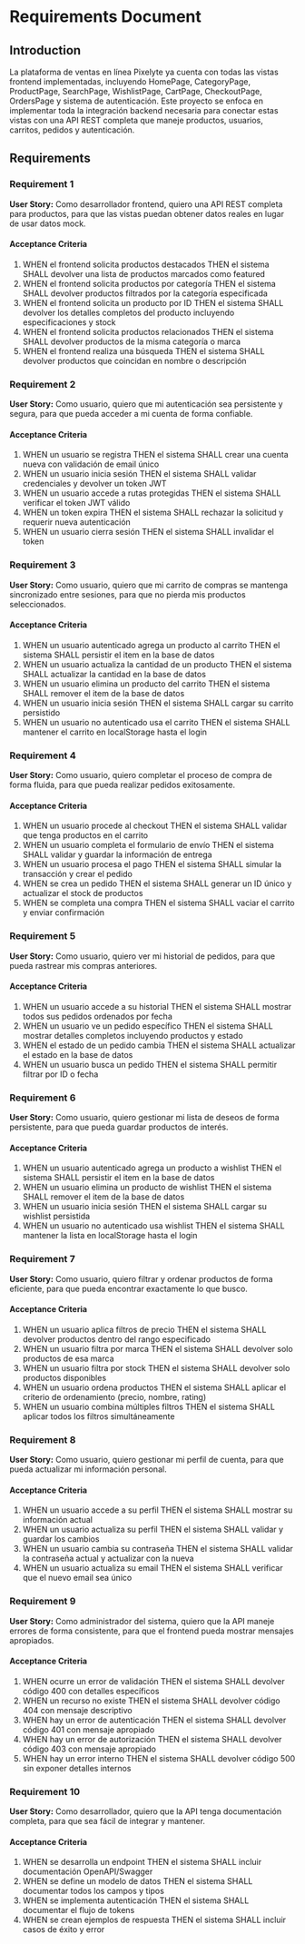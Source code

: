 # Requirements Document

## Introduction

La plataforma de ventas en línea Pixelyte ya cuenta con todas las vistas frontend implementadas, incluyendo HomePage, CategoryPage, ProductPage, SearchPage, WishlistPage, CartPage, CheckoutPage, OrdersPage y sistema de autenticación. Este proyecto se enfoca en implementar toda la integración backend necesaria para conectar estas vistas con una API REST completa que maneje productos, usuarios, carritos, pedidos y autenticación.

## Requirements

### Requirement 1

**User Story:** Como desarrollador frontend, quiero una API REST completa para productos, para que las vistas puedan obtener datos reales en lugar de usar datos mock.

#### Acceptance Criteria

1. WHEN el frontend solicita productos destacados THEN el sistema SHALL devolver una lista de productos marcados como featured
2. WHEN el frontend solicita productos por categoría THEN el sistema SHALL devolver productos filtrados por la categoría especificada
3. WHEN el frontend solicita un producto por ID THEN el sistema SHALL devolver los detalles completos del producto incluyendo especificaciones y stock
4. WHEN el frontend solicita productos relacionados THEN el sistema SHALL devolver productos de la misma categoría o marca
5. WHEN el frontend realiza una búsqueda THEN el sistema SHALL devolver productos que coincidan en nombre o descripción

### Requirement 2

**User Story:** Como usuario, quiero que mi autenticación sea persistente y segura, para que pueda acceder a mi cuenta de forma confiable.

#### Acceptance Criteria

1. WHEN un usuario se registra THEN el sistema SHALL crear una cuenta nueva con validación de email único
2. WHEN un usuario inicia sesión THEN el sistema SHALL validar credenciales y devolver un token JWT
3. WHEN un usuario accede a rutas protegidas THEN el sistema SHALL verificar el token JWT válido
4. WHEN un token expira THEN el sistema SHALL rechazar la solicitud y requerir nueva autenticación
5. WHEN un usuario cierra sesión THEN el sistema SHALL invalidar el token

### Requirement 3

**User Story:** Como usuario, quiero que mi carrito de compras se mantenga sincronizado entre sesiones, para que no pierda mis productos seleccionados.

#### Acceptance Criteria

1. WHEN un usuario autenticado agrega un producto al carrito THEN el sistema SHALL persistir el item en la base de datos
2. WHEN un usuario actualiza la cantidad de un producto THEN el sistema SHALL actualizar la cantidad en la base de datos
3. WHEN un usuario elimina un producto del carrito THEN el sistema SHALL remover el item de la base de datos
4. WHEN un usuario inicia sesión THEN el sistema SHALL cargar su carrito persistido
5. WHEN un usuario no autenticado usa el carrito THEN el sistema SHALL mantener el carrito en localStorage hasta el login

### Requirement 4

**User Story:** Como usuario, quiero completar el proceso de compra de forma fluida, para que pueda realizar pedidos exitosamente.

#### Acceptance Criteria

1. WHEN un usuario procede al checkout THEN el sistema SHALL validar que tenga productos en el carrito
2. WHEN un usuario completa el formulario de envío THEN el sistema SHALL validar y guardar la información de entrega
3. WHEN un usuario procesa el pago THEN el sistema SHALL simular la transacción y crear el pedido
4. WHEN se crea un pedido THEN el sistema SHALL generar un ID único y actualizar el stock de productos
5. WHEN se completa una compra THEN el sistema SHALL vaciar el carrito y enviar confirmación

### Requirement 5

**User Story:** Como usuario, quiero ver mi historial de pedidos, para que pueda rastrear mis compras anteriores.

#### Acceptance Criteria

1. WHEN un usuario accede a su historial THEN el sistema SHALL mostrar todos sus pedidos ordenados por fecha
2. WHEN un usuario ve un pedido específico THEN el sistema SHALL mostrar detalles completos incluyendo productos y estado
3. WHEN el estado de un pedido cambia THEN el sistema SHALL actualizar el estado en la base de datos
4. WHEN un usuario busca un pedido THEN el sistema SHALL permitir filtrar por ID o fecha

### Requirement 6

**User Story:** Como usuario, quiero gestionar mi lista de deseos de forma persistente, para que pueda guardar productos de interés.

#### Acceptance Criteria

1. WHEN un usuario autenticado agrega un producto a wishlist THEN el sistema SHALL persistir el item en la base de datos
2. WHEN un usuario elimina un producto de wishlist THEN el sistema SHALL remover el item de la base de datos
3. WHEN un usuario inicia sesión THEN el sistema SHALL cargar su wishlist persistida
4. WHEN un usuario no autenticado usa wishlist THEN el sistema SHALL mantener la lista en localStorage hasta el login

### Requirement 7

**User Story:** Como usuario, quiero filtrar y ordenar productos de forma eficiente, para que pueda encontrar exactamente lo que busco.

#### Acceptance Criteria

1. WHEN un usuario aplica filtros de precio THEN el sistema SHALL devolver productos dentro del rango especificado
2. WHEN un usuario filtra por marca THEN el sistema SHALL devolver solo productos de esa marca
3. WHEN un usuario filtra por stock THEN el sistema SHALL devolver solo productos disponibles
4. WHEN un usuario ordena productos THEN el sistema SHALL aplicar el criterio de ordenamiento (precio, nombre, rating)
5. WHEN un usuario combina múltiples filtros THEN el sistema SHALL aplicar todos los filtros simultáneamente

### Requirement 8

**User Story:** Como usuario, quiero gestionar mi perfil de cuenta, para que pueda actualizar mi información personal.

#### Acceptance Criteria

1. WHEN un usuario accede a su perfil THEN el sistema SHALL mostrar su información actual
2. WHEN un usuario actualiza su perfil THEN el sistema SHALL validar y guardar los cambios
3. WHEN un usuario cambia su contraseña THEN el sistema SHALL validar la contraseña actual y actualizar con la nueva
4. WHEN un usuario actualiza su email THEN el sistema SHALL verificar que el nuevo email sea único

### Requirement 9

**User Story:** Como administrador del sistema, quiero que la API maneje errores de forma consistente, para que el frontend pueda mostrar mensajes apropiados.

#### Acceptance Criteria

1. WHEN ocurre un error de validación THEN el sistema SHALL devolver código 400 con detalles específicos
2. WHEN un recurso no existe THEN el sistema SHALL devolver código 404 con mensaje descriptivo
3. WHEN hay un error de autenticación THEN el sistema SHALL devolver código 401 con mensaje apropiado
4. WHEN hay un error de autorización THEN el sistema SHALL devolver código 403 con mensaje apropiado
5. WHEN hay un error interno THEN el sistema SHALL devolver código 500 sin exponer detalles internos

### Requirement 10

**User Story:** Como desarrollador, quiero que la API tenga documentación completa, para que sea fácil de integrar y mantener.

#### Acceptance Criteria

1. WHEN se desarrolla un endpoint THEN el sistema SHALL incluir documentación OpenAPI/Swagger
2. WHEN se define un modelo de datos THEN el sistema SHALL documentar todos los campos y tipos
3. WHEN se implementa autenticación THEN el sistema SHALL documentar el flujo de tokens
4. WHEN se crean ejemplos de respuesta THEN el sistema SHALL incluir casos de éxito y error
